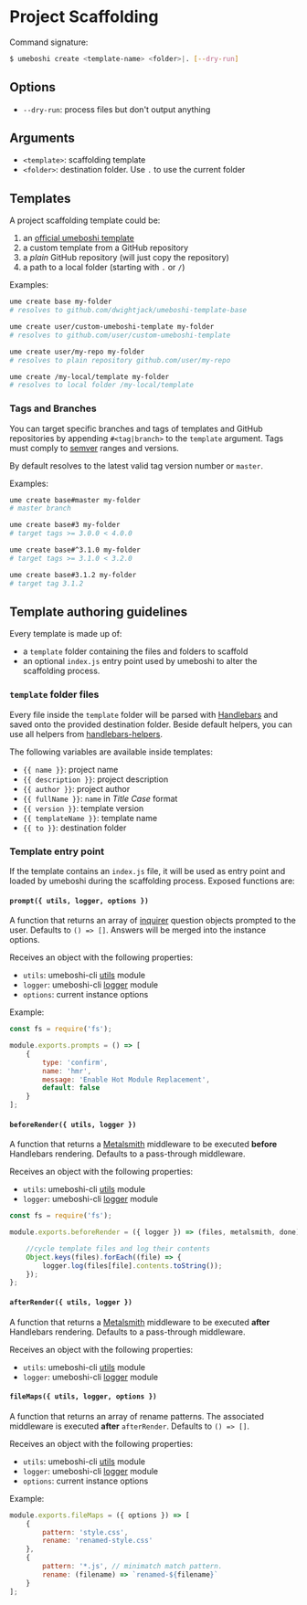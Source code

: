 # Project Scaffolding

Command signature:

```sh
$ umeboshi create <template-name> <folder>|. [--dry-run]
```

## Options

* `--dry-run`: process files but don't output anything

## Arguments

* `<template>`: scaffolding template
* `<folder>`: destination folder. Use `.` to use the current folder

## Templates

A project scaffolding template could be:

1) an [official umeboshi template](../README.md#official-project-templates)
1) a custom template from a GitHub repository
1) a _plain_ GitHub repository (will just copy the repository)
1) a path to a local folder (starting with `.` or `/`)


Examples:

```sh
ume create base my-folder
# resolves to github.com/dwightjack/umeboshi-template-base

ume create user/custom-umeboshi-template my-folder
# resolves to github.com/user/custom-umeboshi-template

ume create user/my-repo my-folder
# resolves to plain repository github.com/user/my-repo

ume create /my-local/template my-folder
# resolves to local folder /my-local/template
```

### Tags and Branches

You can target specific branches and tags of templates and GitHub repositories by appending `#<tag|branch>` to the `template` argument. Tags must comply to [semver](http://semver.org/) ranges and versions.

By default resolves to the latest valid tag version number or `master`.

Examples:

```sh
ume create base#master my-folder
# master branch

ume create base#3 my-folder
# target tags >= 3.0.0 < 4.0.0

ume create base#^3.1.0 my-folder
# target tags >= 3.1.0 < 3.2.0

ume create base#3.1.2 my-folder
# target tag 3.1.2
```


## Template authoring guidelines

Every template is made up of:

* a `template` folder containing the files and folders to scaffold
* an optional `index.js` entry point used by umeboshi to alter the scaffolding process.

### `template` folder files

Every file inside the `template` folder will be parsed with [Handlebars](http://handlebarsjs.com/) and saved onto the provided destination folder. Beside default helpers, you can use all helpers from [handlebars-helpers](https://github.com/helpers/handlebars-helpers).

The following variables are available inside templates:

* `{{ name }}`: project name
* `{{ description }}`: project description
* `{{ author }}`: project author
* `{{ fullName }}`: `name` in _Title Case_ format
* `{{ version }}`: template version
* `{{ templateName }}`: template name
* `{{ to }}`: destination folder


### Template entry point

If the template contains an `index.js` file, it will be used as entry point and loaded by umeboshi during the scaffolding process. Exposed functions are:


#### `prompt({ utils, logger, options })`

A function that returns an array of [inquirer](https://github.com/SBoudrias/Inquirer.js#questions) question objects prompted to the user. Defaults to `() => []`. Answers will be merged into the instance options.

Receives an object with the following properties:

* `utils`: umeboshi-cli [utils](../lib/utils.js) module
* `logger`: umeboshi-cli [logger](../lib/logger.js) module
* `options`: current instance options

Example:

```js
const fs = require('fs');

module.exports.prompts = () => [
    {
        type: 'confirm',
        name: 'hmr',
        message: 'Enable Hot Module Replacement',
        default: false
    }
];
```

#### `beforeRender({ utils, logger })`

A function that returns a [Metalsmith](http://www.metalsmith.io/) middleware to be executed **before** Handlebars rendering. Defaults to a pass-through middleware.

Receives an object with the following properties:

* `utils`: umeboshi-cli [utils](../lib/utils.js) module
* `logger`: umeboshi-cli [logger](../lib/logger.js) module

```js
const fs = require('fs');

module.exports.beforeRender = ({ logger }) => (files, metalsmith, done) => {

    //cycle template files and log their contents
    Object.keys(files).forEach((file) => {
        logger.log(files[file].contents.toString());
    });
};
```

#### `afterRender({ utils, logger })`

A function that returns a [Metalsmith](http://www.metalsmith.io/) middleware to be executed **after** Handlebars rendering. Defaults to a pass-through middleware.

Receives an object with the following properties:

* `utils`: umeboshi-cli [utils](../lib/utils.js) module
* `logger`: umeboshi-cli [logger](../lib/logger.js) module


#### `fileMaps({ utils, logger, options })`

A function that returns an array of rename patterns. The associated middleware is executed **after** `afterRender`. Defaults to `() => []`.

Receives an object with the following properties:

* `utils`: umeboshi-cli [utils](../lib/utils.js) module
* `logger`: umeboshi-cli [logger](../lib/logger.js) module
* `options`: current instance options

Example: 

```js
module.exports.fileMaps = ({ options }) => [
    {
        pattern: 'style.css',
        rename: 'renamed-style.css'
    }, 
    {
        pattern: '*.js', // minimatch match pattern.
        rename: (filename) => `renamed-${filename}`
    }
];
```